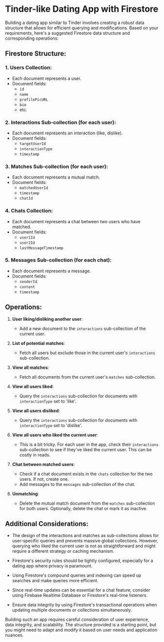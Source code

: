 # Tinder-like Dating App with Firestore

Building a dating app similar to Tinder involves creating a robust data structure that allows for efficient querying and modifications. Based on your requirements, here's a suggested Firestore data structure and corresponding operations:

## Firestore Structure:

### 1. **Users Collection**:

- Each document represents a user.
- Document fields:
  - `id`
  - `name`
  - `profilePicURL`
  - `bio`
  - etc.

### 2. **Interactions Sub-collection (for each user)**:

- Each document represents an interaction (like, dislike).
- Document fields:
  - `targetUserId`
  - `interactionType`
  - `timestamp`

### 3. **Matches Sub-collection (for each user)**:

- Each document represents a mutual match.
- Document fields:
  - `matchedUserId`
  - `timestamp`
  - `chatId`

### 4. **Chats Collection**:

- Each document represents a chat between two users who have matched.
- Document fields:
  - `user1Id`
  - `user2Id`
  - `lastMessageTimestamp`

### 5. **Messages Sub-collection (for each chat)**:

- Each document represents a message.
- Document fields:
  - `senderId`
  - `content`
  - `timestamp`

## Operations:

1. **User liking/disliking another user**:

   - Add a new document to the `interactions` sub-collection of the current user.

2. **List of potential matches**:

   - Fetch all users but exclude those in the current user's `interactions` sub-collection.

3. **View all matches**:

   - Fetch all documents from the current user's `matches` sub-collection.

4. **View all users liked**:

   - Query the `interactions` sub-collection for documents with `interactionType` set to 'like'.

5. **View all users disliked**:

   - Query the `interactions` sub-collection for documents with `interactionType` set to 'dislike'.

6. **View all users who liked the current user**:

   - This is a bit tricky. For each user in the app, check their `interactions` sub-collection to see if they've liked the current user. This can be costly in reads.

7. **Chat between matched users**:

   - Check if a chat document exists in the `chats` collection for the two users. If not, create one.
   - Add messages to the `messages` sub-collection of the chat.

8. **Unmatching**:
   - Delete the mutual match document from the `matches` sub-collection for both users. Optionally, delete the chat or mark it as inactive.

## Additional Considerations:

- The design of the interactions and matches as sub-collections allows for user-specific queries and prevents massive global collections. However, querying who liked the current user is not as straightforward and might require a different strategy or caching mechanism.
- Firestore's security rules should be tightly configured, especially for a dating app where privacy is paramount.

- Using Firestore's compound queries and indexing can speed up searches and make queries more efficient.

- Since real-time updates can be essential for a chat feature, consider using Firebase Realtime Database or Firestore's real-time listeners.

- Ensure data integrity by using Firestore's transactional operations when updating multiple documents or collections simultaneously.

Building such an app requires careful consideration of user experience, data integrity, and scalability. The structure provided is a starting point, but you might need to adapt and modify it based on user needs and application nuances.
